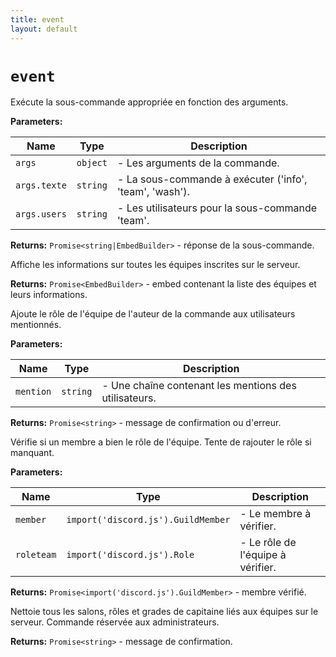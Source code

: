 ```yaml
---
title: event
layout: default
---
```


# `event`

Exécute la sous-commande appropriée en fonction des arguments.

**Parameters:**

| Name | Type | Description |
| ---- | ---- | ----------- |
| `args` | `object` | - Les arguments de la commande. |
| `args.texte` | `string` | - La sous-commande à exécuter ('info', 'team', 'wash'). |
| `args.users` | `string` | - Les utilisateurs pour la sous-commande 'team'. |

**Returns:** `Promise<string|EmbedBuilder>` - réponse de la sous-commande.

Affiche les informations sur toutes les équipes inscrites sur le serveur.

**Returns:** `Promise<EmbedBuilder>` - embed contenant la liste des équipes et leurs informations.

Ajoute le rôle de l'équipe de l'auteur de la commande aux utilisateurs mentionnés.

**Parameters:**

| Name | Type | Description |
| ---- | ---- | ----------- |
| `mention` | `string` | - Une chaîne contenant les mentions des utilisateurs. |

**Returns:** `Promise<string>` - message de confirmation ou d'erreur.

Vérifie si un membre a bien le rôle de l'équipe. Tente de rajouter le rôle si manquant.

**Parameters:**

| Name | Type | Description |
| ---- | ---- | ----------- |
| `member` | `import('discord.js').GuildMember` | - Le membre à vérifier. |
| `roleteam` | `import('discord.js').Role` | - Le rôle de l'équipe à vérifier. |

**Returns:** `Promise<import('discord.js').GuildMember>` - membre vérifié.

Nettoie tous les salons, rôles et grades de capitaine liés aux équipes sur le serveur. Commande réservée aux administrateurs.

**Returns:** `Promise<string>` - message de confirmation.

